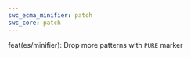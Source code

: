 ```yaml
---
swc_ecma_minifier: patch
swc_core: patch
---
```


feat(es/minifier): Drop more patterns with `PURE` marker

